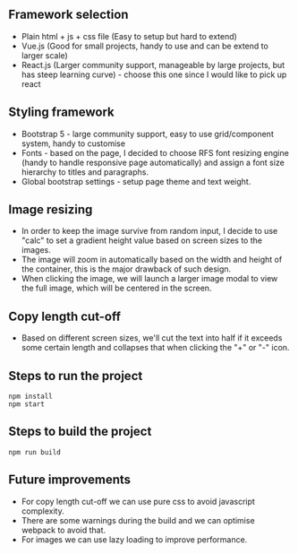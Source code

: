 ## Framework selection
* Plain html + js + css file (Easy to setup but hard to extend)
* Vue.js (Good for small projects, handy to use and can be extend to larger scale)
* React.js (Larger community support, manageable by large projects, but has steep learning curve) - choose this one since I would like to pick up react

## Styling framework
* Bootstrap 5 - large community support, easy to use grid/component system, handy to customise 
* Fonts - based on the page, I decided to choose RFS font resizing engine (handy to handle responsive page automatically) and assign a font size hierarchy to titles and paragraphs.
* Global bootstrap settings - setup page theme and text weight.

## Image resizing
* In order to keep the image survive from random input, I decide to use "calc" to set a gradient height value based on screen sizes to the images.
* The image will zoom in automatically based on the width and height of the container, this is the major drawback of such design.
* When clicking the image, we will launch a larger image modal to view the full image, which will be centered in the screen.

## Copy length cut-off
* Based on different screen sizes, we'll cut the text into half if it exceeds some certain length and collapses that when clicking the "+" or "-" icon.

## Steps to run the project
```
npm install
npm start
```

## Steps to build the project
```
npm run build
```

## Future improvements
* For copy length cut-off we can use pure css to avoid javascript complexity.
* There are some warnings during the build and we can optimise webpack to avoid that.
* For images we can use lazy loading to improve performance.


